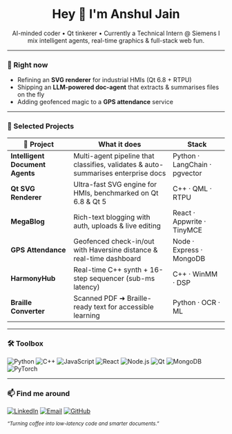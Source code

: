 <h1 align="center">Hey 👋 I'm Anshul Jain</h1>
<p align="center">
  AI-minded coder • Qt tinkerer • Currently a Technical Intern @ Siemens  
  I mix intelligent agents, real-time graphics & full-stack web fun.
</p>

---

### 🌱  Right now
- Refining an **SVG renderer** for industrial HMIs (Qt 6.8 + RTPU)  
- Shipping an **LLM-powered doc-agent** that extracts & summarises files on the fly  
- Adding geofenced magic to a **GPS attendance** service

---

### 🚀  Selected Projects
| 🚀 Project | What it does | Stack |
|------------|--------------|-------|
| **Intelligent Document Agents** | Multi-agent pipeline that classifies, validates & auto-summarises enterprise docs | Python · LangChain · pgvector |
| **Qt SVG Renderer** | Ultra-fast SVG engine for HMIs, benchmarked on Qt 6.8 & Qt 5 | C++ · QML · RTPU |
| **MegaBlog** | Rich-text blogging with auth, uploads & live editing | React · Appwrite · TinyMCE |
| **GPS Attendance** | Geofenced check-in/out with Haversine distance & real-time dashboard | Node · Express · MongoDB |
| **HarmonyHub** | Real-time C++ synth + 16-step sequencer (sub-ms latency) | C++ · WinMM · DSP |
| **Braille Converter** | Scanned PDF ➜ Braille-ready text for accessible learning | Python · OCR · ML |

---

### 🛠  Toolbox
![Python](https://img.shields.io/badge/-Python-3776AB?logo=python&logoColor=white)
![C++](https://img.shields.io/badge/-C++-00599C?logo=cplusplus&logoColor=white)
![JavaScript](https://img.shields.io/badge/-JavaScript-F7DF1E?logo=javascript&logoColor=black)
![React](https://img.shields.io/badge/-React-61DAFB?logo=react&logoColor=black)
![Node.js](https://img.shields.io/badge/-Node.js-339933?logo=nodedotjs&logoColor=white)
![Qt](https://img.shields.io/badge/-Qt-41CD52?logo=qt&logoColor=white)
![MongoDB](https://img.shields.io/badge/-MongoDB-47A248?logo=mongodb&logoColor=white)
![PyTorch](https://img.shields.io/badge/-PyTorch-EE4C2C?logo=pytorch&logoColor=white)

---

### 📫  Find me around
[![LinkedIn](https://img.shields.io/badge/LinkedIn-blue?logo=linkedin&logoColor=white)](https://www.linkedin.com/in/anshul-jain-3716661b8/)
[![Email](https://img.shields.io/badge/Email-red?logo=gmail&logoColor=white)](mailto:anshulthegreat958@gmail.com)
[![GitHub](https://img.shields.io/badge/GitHub-black?logo=github&logoColor=white)](https://github.com/AnshulJn95)

<sub><i>“Turning coffee into low-latency code and smarter documents.”</i></sub>
